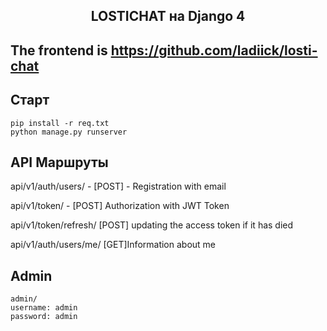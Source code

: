 <h2 align="center">LOSTICHAT на Django 4</h2>

###

## The frontend is https://github.com/ladiick/losti-chat
## Старт
    pip install -r req.txt
    python manage.py runserver

## API Маршруты
   api/v1/auth/users/ - [POST] - Registration with email
   
   api/v1/token/ - [POST] Authorization with JWT Token
   
   api/v1/token/refresh/ [POST] updating the access token if it has died
   
   api/v1/auth/users/me/ [GET]Information about me
   
    
## Admin

    admin/
    username: admin
    password: admin

    
    




